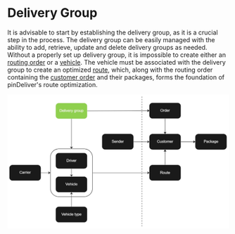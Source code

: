 # Delivery Group

It is advisable to start by establishing the delivery group, as it is a crucial step in the process. The delivery group can be easily managed with the ability to add, retrieve, update and delete delivery groups as needed. Without a properly set up delivery group, it is impossible to create either an [routing order](order.md) or a [vehicle](vehicle.md). The vehicle must be associated with the delivery group to create an optimized [route](route.md), which, along with the routing order containing the [customer order](customer_order.md) and their packages, forms the foundation of pinDeliver's route optimization.

![Delivery group](./images/flowchart_delivery_group.jpg)
